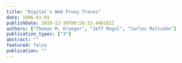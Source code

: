 ```yaml
---
title: "Digital's Web Proxy Traces"
date: 1996-01-01
publishDate: 2019-12-30T00:58:33.448181Z
authors: ["Thomas M. Kroeger", "Jeff Mogul", "Carlos Maltzahn"]
publication_types: ["3"]
abstract: ""
featured: false
publication: ""
---
```


